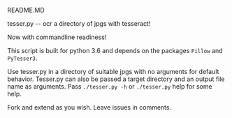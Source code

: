 README.MD

tesser.py -- ocr a directory of jpgs with tesseract!

Now with commandline readiness!

This script is built for python 3.6 and depends on the packages `Pillow` and `PyTesser3`.

Use tesser.py in a directory of suitable jpgs with no arguments for default behavior. Tesser.py can also be passed a target directory and an output file name as arguments. Pass `./tesser.py -h` or `./tesser.py` help for some help. 

Fork and extend as you wish. Leave issues in comments. 

